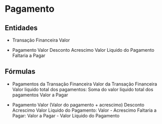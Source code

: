 # Pagamento

## Entidades
* Transação Financeira
Valor

* Pagamento
Valor
Desconto
Acrescimo
Valor Liquido do Pagamento
Faltaria a Pagar

## Fórmulas
* Pagamentos da Transação Financeira
Valor da Transação Financeira
Valor liquido total dos pagamentos: Soma do valor liquido total dos pagamentos
Valor a Pagar

* Pagamento
Valor (Valor do pagamento + acrescimo)
Desconto
Acrescimo
Valor Liquido do Pagamento: Valor - Acrescimo
Faltaria a Pagar: Valor a Pagar - Valor Liquido do Pagamento